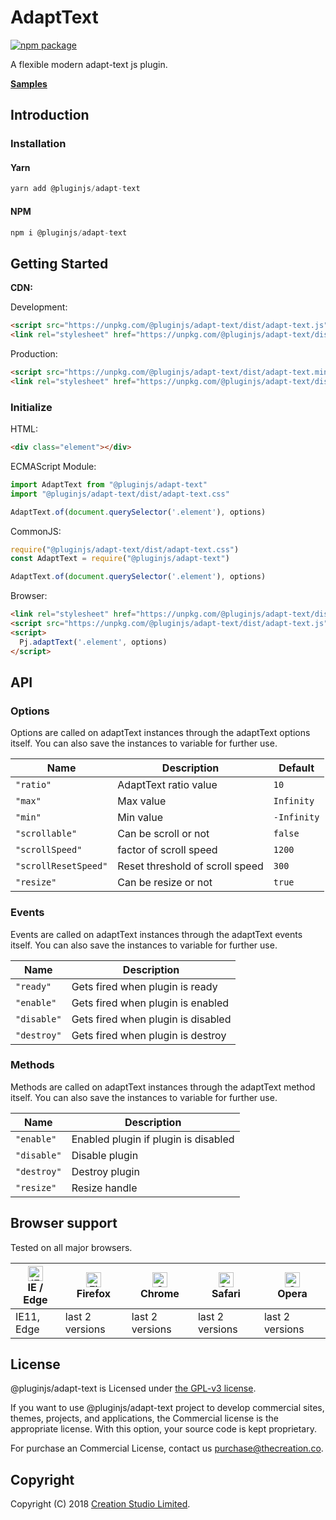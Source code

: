 # AdaptText

[![npm package](https://img.shields.io/npm/v/@pluginjs/adapt-text.svg)](https://www.npmjs.com/package/@pluginjs/adapt-text)

A flexible modern adapt-text js plugin.

**[Samples](https://codesandbox.io/s/github/pluginjs/pluginjs/tree/master/modules/adaptText/samples)**

## Introduction

### Installation

#### Yarn

```javascript
yarn add @pluginjs/adapt-text
```

#### NPM

```javascript
npm i @pluginjs/adapt-text
```

## Getting Started

**CDN:**

Development:

```html
<script src="https://unpkg.com/@pluginjs/adapt-text/dist/adapt-text.js"></script>
<link rel="stylesheet" href="https://unpkg.com/@pluginjs/adapt-text/dist/adapt-text.css">
```

Production:

```html
<script src="https://unpkg.com/@pluginjs/adapt-text/dist/adapt-text.min.js"></script>
<link rel="stylesheet" href="https://unpkg.com/@pluginjs/adapt-text/dist/adapt-text.min.css">
```

### Initialize

HTML:

```html
<div class="element"></div>
```

ECMAScript Module:

```javascript
import AdaptText from "@pluginjs/adapt-text"
import "@pluginjs/adapt-text/dist/adapt-text.css"

AdaptText.of(document.querySelector('.element'), options)
```

CommonJS:

```javascript
require("@pluginjs/adapt-text/dist/adapt-text.css")
const AdaptText = require("@pluginjs/adapt-text")

AdaptText.of(document.querySelector('.element'), options)
```

Browser:

```html
<link rel="stylesheet" href="https://unpkg.com/@pluginjs/adapt-text/dist/adapt-text.css">
<script src="https://unpkg.com/@pluginjs/adapt-text/dist/adapt-text.js"></script>
<script>
  Pj.adaptText('.element', options)
</script>
```

## API

### Options

Options are called on adaptText instances through the adaptText options itself.
You can also save the instances to variable for further use.

Name | Description | Default
--|--|--
`"ratio"` | AdaptText ratio value | `10`
`"max"` | Max value | `Infinity`
`"min"` | Min value | `-Infinity`
`"scrollable"` | Can be scroll or not | `false`
`"scrollSpeed"` | factor of scroll speed | `1200`
`"scrollResetSpeed"` | Reset threshold of scroll speed | `300`
`"resize"` | Can be resize or not | `true`

### Events

Events are called on adaptText instances through the adaptText events itself.
You can also save the instances to variable for further use.

Name | Description
--|--
`"ready"` | Gets fired when plugin is ready
`"enable"` | Gets fired when plugin is enabled
`"disable"` | Gets fired when plugin is disabled
`"destroy"` | Gets fired when plugin is destroy

### Methods

Methods are called on adaptText instances through the adaptText method itself.
You can also save the instances to variable for further use.

Name | Description
--|--
`"enable"` | Enabled plugin if plugin is disabled
`"disable"` | Disable plugin
`"destroy"` | Destroy plugin
`"resize"` | Resize handle

## Browser support

Tested on all major browsers.

| [<img src="https://raw.githubusercontent.com/alrra/browser-logos/master/src/edge/edge_48x48.png" alt="IE / Edge" width="24px" height="24px" />](http://godban.github.io/browsers-support-badges/)</br>IE / Edge | [<img src="https://raw.githubusercontent.com/alrra/browser-logos/master/src/firefox/firefox_48x48.png" alt="Firefox" width="24px" height="24px" />](http://godban.github.io/browsers-support-badges/)</br>Firefox | [<img src="https://raw.githubusercontent.com/alrra/browser-logos/master/src/chrome/chrome_48x48.png" alt="Chrome" width="24px" height="24px" />](http://godban.github.io/browsers-support-badges/)</br>Chrome | [<img src="https://raw.githubusercontent.com/alrra/browser-logos/master/src/safari/safari_48x48.png" alt="Safari" width="24px" height="24px" />](http://godban.github.io/browsers-support-badges/)</br>Safari | [<img src="https://raw.githubusercontent.com/alrra/browser-logos/master/src/opera/opera_48x48.png" alt="Opera" width="24px" height="24px" />](http://godban.github.io/browsers-support-badges/)</br>Opera |
| --------- | --------- | --------- | --------- | --------- |
| IE11, Edge| last 2 versions| last 2 versions| last 2 versions| last 2 versions|

## License

@pluginjs/adapt-text is Licensed under [the GPL-v3 license](LICENSE).

If you want to use @pluginjs/adapt-text project to develop commercial sites, themes, projects, and applications, the Commercial license is the appropriate license. With this option, your source code is kept proprietary.

For purchase an Commercial License, contact us purchase@thecreation.co.

## Copyright

Copyright (C) 2018 [Creation Studio Limited](creationstudio.com).